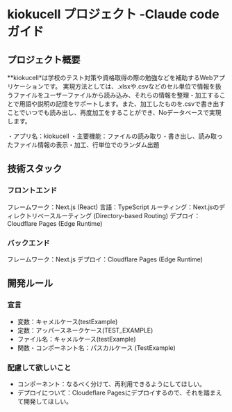 # kiokucell プロジェクト -Claude code ガイド

## プロジェクト概要
**kiokucell*は学校のテスト対策や資格取得の際の勉強などを補助するWebアプリケーションです。
実現方法としては、.xlsxや.csvなどのセル単位で情報を扱うファイルをユーザーファイルから読み込み、それらの情報を整理・加工することで用語や説明の記憶をサポートします。また、加工したものを.csvで書き出すことでいつでも読み出し、再度加工をすることができ、Noデータベースで実現します。

・アプリ名：kiokucell
・主要機能：ファイルの読み取り・書き出し、読み取ったファイル情報の表示・加工、行単位でのランダム出題

## 技術スタック

### フロントエンド
フレームワーク：Next.js (React)
言語：TypeScript
ルーティング：Next.jsのディレクトリベースルーティング (Directory-based Routing)
デプロイ：Cloudflare Pages (Edge Runtime)

### バックエンド
フレームワーク：Next.js
デプロイ：Cloudflare Pages (Edge Runtime)

## 開発ルール

### 宣言
* 変数：キャメルケース(testExample)
* 定数：アッパースネークケース(TEST_EXAMPLE)
* ファイル名：キャメルケース(testExample)
* 関数・コンポーネント名：パスカルケース (TestExample)

### 配慮して欲しいこと
* コンポーネント：なるべく分けて、再利用できるようにしてほしい。
* デプロイについて：Cloudeflare Pagesにデプロイするので、それを踏まえて開発してほしい。
